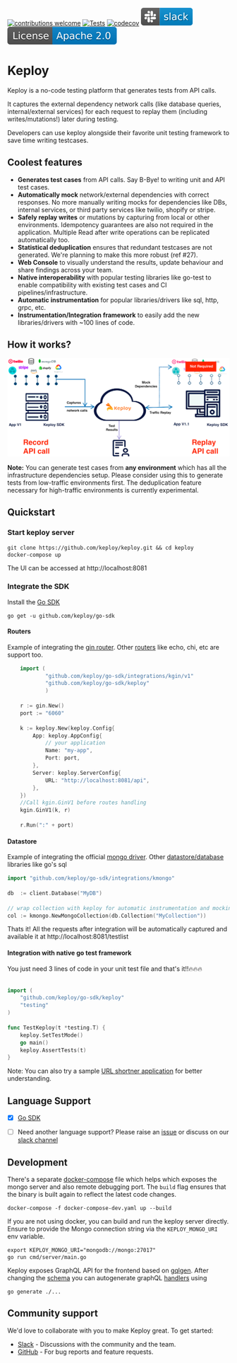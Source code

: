 [![contributions welcome](https://img.shields.io/badge/contributions-welcome-brightgreen?logo=github)](CODE_OF_CONDUCT.md) 
[![Tests](https://github.com/keploy/keploy/actions/workflows/go.yml/badge.svg)](https://github.com/keploy/keploy/actions) 
[![codecov](https://codecov.io/gh/keploy/keploy/branch/main/graph/badge.svg?token=ILUM3CXWG5)](https://codecov.io/gh/keploy/keploy)
[![Slack](.github/slack.svg)](https://join.slack.com/t/keploy/shared_invite/zt-12rfbvc01-o54cOG0X1G6eVJTuI_orSA)
[![License](.github/License-Apache_2.0-blue.svg)](https://opensource.org/licenses/Apache-2.0)

# Keploy
Keploy is a no-code testing platform that generates tests from API calls. 

It captures the external dependency network calls (like database queries, internal/external services) for each request to replay them (including writes/mutations!) later during testing. 

Developers can use keploy alongside their favorite unit testing framework to save time writing testcases.  

## Coolest features
* **Generates test cases** from API calls. Say B-Bye! to writing unit and API test cases.
* **Automatically mock** network/external dependencies with correct responses. No more manually writing mocks for dependencies like DBs, internal services, or third party services like twilio, shopify or stripe.
* **Safely replay writes** or mutations by capturing from local or other environments. Idempotency guarantees are also not required in the application. Multiple Read after write operations can be replicated automatically too.
* **Statistical deduplication** ensures that redundant testcases are not generated. We're planning to make this more robust (ref #27).
* **Web Console** to visually understand the results, update behaviour and share findings across your team.
* **Native interoperability** with popular testing libraries like go-test to enable compatibility with existing test cases and CI pipelines/infrastructure.
* **Automatic instrumentation** for popular libraries/drivers like sql, http, grpc, etc. 
* **Instrumentation/Integration framework** to easily add the new libraries/drivers with ~100 lines of code.   

## How it works?

![How it works](https://raw.githubusercontent.com/keploy/docs/master/static/img/how-it-works.png)

**Note:** You can generate test cases from **any environment** which has all the infrastructure dependencies setup. Please consider using this to generate tests from low-traffic environments first. The deduplication feature necessary for high-traffic environments is currently experimental.   

## Quickstart
### Start keploy server
```shell
git clone https://github.com/keploy/keploy.git && cd keploy
docker-compose up
```
The UI can be accessed at http://localhost:8081

### Integrate the SDK
Install the [Go SDK](https://github.com/keploy/go-sdk)
```shell
go get -u github.com/keploy/go-sdk
```
#### Routers
Example of integrating the [gin router](https://github.com/gin-gonic/gin). Other [routers](https://github.com/keploy/go-sdk#supported-routers) like echo, chi, etc are support too.
```go
    import (
            "github.com/keploy/go-sdk/integrations/kgin/v1"
            "github.com/keploy/go-sdk/keploy"
            )

	r := gin.New()
	port := "6060"
	
	k := keploy.New(keploy.Config{
		App: keploy.AppConfig{
            // your application
			Name: "my-app",
			Port: port,
		},
		Server: keploy.ServerConfig{
			URL: "http://localhost:8081/api",
		},
	})
	//Call kgin.GinV1 before routes handling
	kgin.GinV1(k, r)
	
	r.Run(":" + port)
```

#### Datastore
Example of integrating the official [mongo driver](https://github.com/mongodb/mongo-go-driver). Other [datastore/database](https://github.com/keploy/go-sdk#supported-databases) libraries like go's sql   
```go
import "github.com/keploy/go-sdk/integrations/kmongo"

db  := client.Database("MyDB")

// wrap collection with keploy for automatic instrumentation and mocking
col := kmongo.NewMongoCollection(db.Collection("MyCollection"))

```

Thats it! All the requests after integration will be automatically captured and available it at http://localhost:8081/testlist

#### Integration with native go test framework
You just need 3 lines of code in your unit test file and that's it!!🔥🔥🔥
```go

import (
	"github.com/keploy/go-sdk/keploy"
	"testing"
)

func TestKeploy(t *testing.T) {
	keploy.SetTestMode()
	go main()
	keploy.AssertTests(t)
}
```
Note: You can also try a sample [URL shortner application](https://github.com/keploy/example-url-shortener) for better understanding.  

## Language Support
- [x] [Go SDK](https://github.com/keploy/go-sdk)

[//]: # (- [ ] Java SDK &#40;coming soon&#41;)

[//]: # (- [ ] Javascript &#40;coming soon&#41;)
- [ ] Need another language support? Please raise an [issue](https://github.com/keploy/keploy/issues/new?assignees=&labels=&template=feature_request.md&title=) or discuss on our [slack channel](https://join.slack.com/t/keploy/shared_invite/zt-12rfbvc01-o54cOG0X1G6eVJTuI_orSA)
## Development
There's a separate [docker-compose](docker-compose-dev.yaml) file which helps which exposes the mongo server and also remote debugging port. The `build` flag ensures that the binary is built again to reflect the latest code changes. 
```shell
docker-compose -f docker-compose-dev.yaml up --build
```
If you are not using docker, you can build and run the keploy server directly. Ensure to provide the Mongo connection string via the `KEPLOY_MONGO_URI` env variable.  
```shell
export KEPLOY_MONGO_URI="mongodb://mongo:27017"
go run cmd/server/main.go
```
Keploy exposes GraphQL API for the frontend based on [gqlgen](https://github.com/99designs/gqlgen). After changing the [schema](graph/schema.graphqls) you can autogenerate graphQL [handlers](graph/schema.resolvers.go) using
```shell
go generate ./...
```

## Community support
We'd love to collaborate with you to make Keploy great. To get started:
* [Slack](https://join.slack.com/t/keploy/shared_invite/zt-12rfbvc01-o54cOG0X1G6eVJTuI_orSA) - Discussions with the community and the team.
* [GitHub](https://github.com/keploy/keploy/issues) - For bug reports and feature requests.

